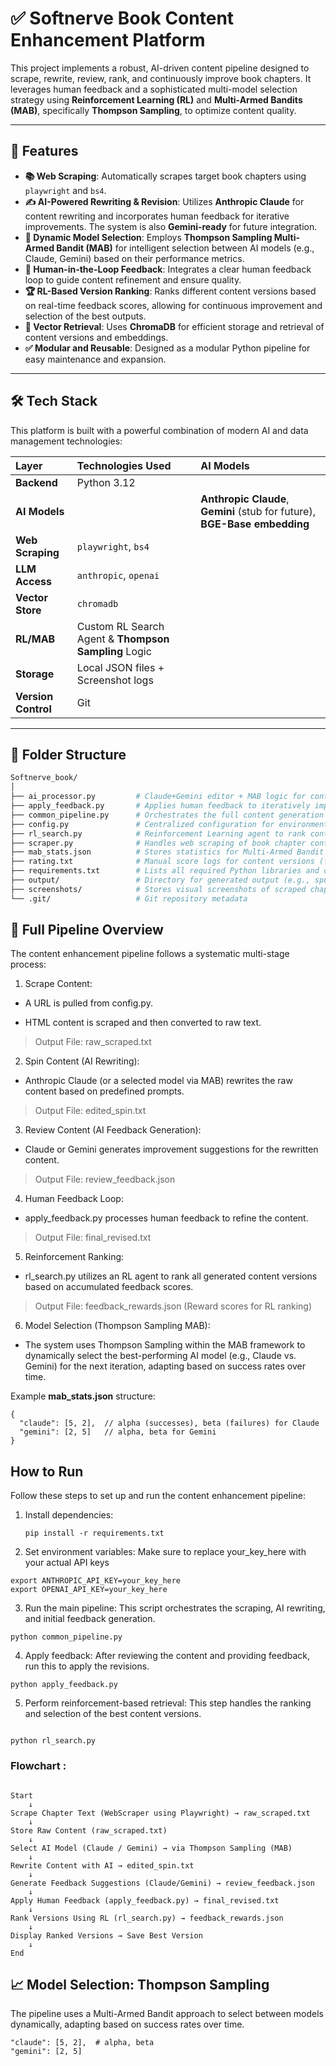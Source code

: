  # ✅ Softnerve Book Content Enhancement Platform

This project implements a robust, AI-driven content pipeline designed to scrape, rewrite, review, rank, and continuously improve book chapters. It leverages human feedback and a sophisticated multi-model selection strategy using **Reinforcement Learning (RL)** and **Multi-Armed Bandits (MAB)**, specifically **Thompson Sampling**, to optimize content quality.

---

## 🚀 Features

* **📚 Web Scraping**: Automatically scrapes target book chapters using `playwright` and `bs4`.
* **✍️ AI-Powered Rewriting & Revision**: Utilizes **Anthropic Claude** for content rewriting and incorporates human feedback for iterative improvements. The system is also **Gemini-ready** for future integration.
* **🧠 Dynamic Model Selection**: Employs **Thompson Sampling Multi-Armed Bandit (MAB)** for intelligent selection between AI models (e.g., Claude, Gemini) based on their performance metrics.
* **🔁 Human-in-the-Loop Feedback**: Integrates a clear human feedback loop to guide content refinement and ensure quality.
* **🏆 RL-Based Version Ranking**: Ranks different content versions based on real-time feedback scores, allowing for continuous improvement and selection of the best outputs.
* **💾 Vector Retrieval**: Uses **ChromaDB** for efficient storage and retrieval of content versions and embeddings.
* **✅ Modular and Reusable**: Designed as a modular Python pipeline for easy maintenance and expansion.

---

## 🛠️ Tech Stack

This platform is built with a powerful combination of modern AI and data management technologies:

| Layer            | Technologies Used                                  | AI Models                                   |
| :--------------- | :------------------------------------------------- | :------------------------------------------ |
| **Backend** | Python 3.12                                        |                                             |
| **AI Models** |                                                    | **Anthropic Claude**, **Gemini** (stub for future), **BGE-Base embedding** |
| **Web Scraping** | `playwright`, `bs4`                                |                                             |
| **LLM Access** | `anthropic`, `openai`                              |                                             |
| **Vector Store** | `chromadb`                                         |                                             |
| **RL/MAB** | Custom RL Search Agent & **Thompson Sampling** Logic |                                             |
| **Storage** | Local JSON files + Screenshot logs                 |                                             |
| **Version Control** | Git                                                |                                             |

---

## 📂 Folder Structure

```bash
Softnerve_book/
│
├── ai_processor.py         # Claude+Gemini editor + MAB logic for content generation
├── apply_feedback.py       # Applies human feedback to iteratively improve content
├── common_pipeline.py      # Orchestrates the full content generation and refinement process
├── config.py               # Centralized configuration for environment variables and constants
├── rl_search.py            # Reinforcement Learning agent to rank content versions based on rewards
├── scraper.py              # Handles web scraping of book chapter content
├── mab_stats.json          # Stores statistics for Multi-Armed Bandit (MAB) model performance (e.g., alpha, beta for Thompson Sampling)
├── rating.txt              # Manual score logs for content versions (for human review)
├── requirements.txt        # Lists all required Python libraries and dependencies
├── output/                 # Directory for generated output (e.g., spun, revised content)
├── screenshots/            # Stores visual screenshots of scraped chapters for review
└── .git/                   # Git repository metadata
```
## 🔁 Full Pipeline Overview
The content enhancement pipeline follows a systematic multi-stage process:

1. Scrape Content:

- A URL is pulled from config.py.

- HTML content is scraped and then converted to raw text.

> Output File: raw_scraped.txt

2. Spin Content (AI Rewriting):

- Anthropic Claude (or a selected model via MAB) rewrites the raw content based on predefined prompts.

> Output File: edited_spin.txt

3. Review Content (AI Feedback Generation):

- Claude or Gemini generates improvement suggestions for the rewritten content.

> Output File: review_feedback.json

4. Human Feedback Loop:

- apply_feedback.py processes human feedback to refine the content.

> Output File: final_revised.txt

5. Reinforcement Ranking:

- rl_search.py utilizes an RL agent to rank all generated content versions based on accumulated feedback scores.

> Output File: feedback_rewards.json (Reward scores for RL ranking)

6. Model Selection (Thompson Sampling MAB):

- The system uses Thompson Sampling within the MAB framework to dynamically select the best-performing AI model (e.g., Claude vs. Gemini) for the next iteration, adapting based on success rates over time.

Example **mab_stats.json** structure:
```
{
  "claude": [5, 2],  // alpha (successes), beta (failures) for Claude
  "gemini": [2, 5]   // alpha, beta for Gemini
}
```
## How to Run
Follow these steps to set up and run the content enhancement pipeline:
1. Install dependencies:
   ```
   pip install -r requirements.txt
   ```
2. Set environment variables:
Make sure to replace your_key_here with your actual API keys
```
export ANTHROPIC_API_KEY=your_key_here
export OPENAI_API_KEY=your_key_here
```
3. Run the main pipeline:
This script orchestrates the scraping, AI rewriting, and initial feedback generation.
```
python common_pipeline.py
```
4. Apply feedback:
After reviewing the content and providing feedback, run this to apply the revisions.
```
python apply_feedback.py
```
5. Perform reinforcement-based retrieval:
This step handles the ranking and selection of the best content versions.
```

python rl_search.py
```
### Flowchart :
```

Start
    ↓
Scrape Chapter Text (WebScraper using Playwright) → raw_scraped.txt
    ↓
Store Raw Content (raw_scraped.txt)
    ↓
Select AI Model (Claude / Gemini) → via Thompson Sampling (MAB)
    ↓
Rewrite Content with AI → edited_spin.txt
    ↓
Generate Feedback Suggestions (Claude/Gemini) → review_feedback.json
    ↓
Apply Human Feedback (apply_feedback.py) → final_revised.txt
    ↓
Rank Versions Using RL (rl_search.py) → feedback_rewards.json
    ↓
Display Ranked Versions → Save Best Version
    ↓
End
```
## 📈 Model Selection: Thompson Sampling
The pipeline uses a Multi-Armed Bandit approach to select between models dynamically, adapting based on success rates over time.
```
"claude": [5, 2],  # alpha, beta
"gemini": [2, 5]
```


